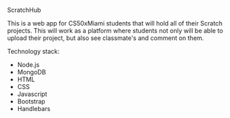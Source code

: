 ScratchHub

This is a web app for CS50xMiami students that will hold all of their Scratch projects. This will work as
a platform where students not only will be able to upload their project, but also see classmate's and comment on them.

Technology stack:
- Node.js
- MongoDB
- HTML
- CSS
- Javascript
- Bootstrap
- Handlebars
